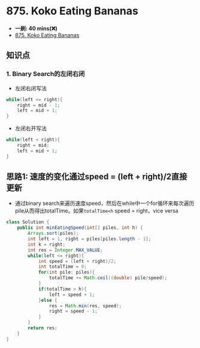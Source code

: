 # 875. Koko Eating Bananas
*  **一刷: 40 mins(❌)**
* [875. Koko Eating Bananas](https://leetcode.com/problems/koko-eating-bananas/)

## 知识点
### 1. Binary Search的左闭右闭
* 左闭右闭写法
```java
while(left <= right){
    right = mid - 1;
    left = mid + 1;
}
```

* 左闭右开写法
```java
while(left < right){
    right = mid;
    left = mid + 1;
}
```
## 思路1: 速度的变化通过speed = (left + right)/2直接更新
* 通过binary search来遍历速度speed，然后在while中一个for循环来每次遍历pile从而得出totalTime。如果`totalTime<h` speed = right，vice versa
```java
class Solution {
    public int minEatingSpeed(int[] piles, int h) {
        Arrays.sort(piles);
        int left = 1, right = piles[piles.length - 1];
        int k = right;
        int res = Integer.MAX_VALUE;
        while(left <= right){
            int speed = (left + right)/2;
            int totalTime = 0;
            for(int pile: piles){
                totalTime += Math.ceil((double) pile/speed);
            }
            if(totalTime > h){
                left = speed + 1;
            }else {
                res = Math.min(res, speed);
                right = speed - 1;
            }
        }
        return res;
    }
}
```